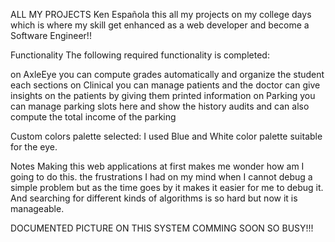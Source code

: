 ALL MY PROJECTS
Ken Española
this all my projects on my college days which is where my skill get enhanced as a web developer and become a Software Engineer!!


Functionality
The following required functionality is completed:

on AxleEye you can compute grades automatically and organize the student each sections
on Clinical you can manage patients and the doctor can give insights on the patients by giving them printed information
on Parking you can manage parking slots here and show the history audits and can also compute the total income of the parking

Custom colors palette selected:
I used Blue and White color palette suitable for the eye.

Notes
Making this web applications at first makes me wonder how am I going to do this. the frustrations I had on my mind when I cannot debug
a simple problem but as the time goes by it makes it easier for me to debug it. And searching for different kinds of algorithms is so hard
but now it is manageable.

DOCUMENTED PICTURE ON THIS SYSTEM COMMING SOON SO BUSY!!!



